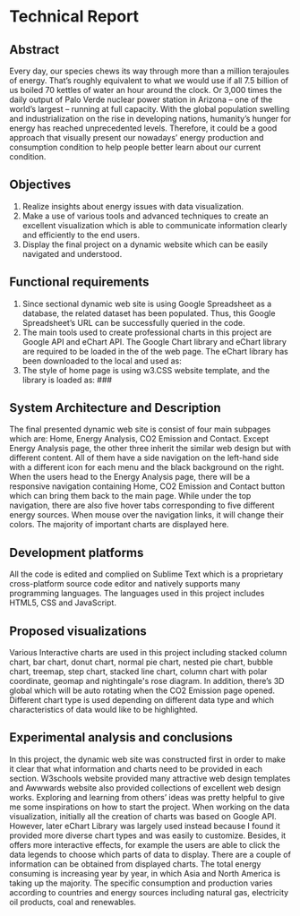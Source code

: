 # Technical Report
## Abstract
Every day, our species chews its way through more than a million terajoules of energy. That’s roughly equivalent to what 
we would use if all 7.5 billion of us boiled 70 kettles of water an hour around the clock. Or 3,000 times the daily output of 
Palo Verde nuclear power station in Arizona – one of the world’s largest – running at full capacity. With the global population
swelling and industrialization on the rise in developing nations, humanity’s hunger for energy has reached unprecedented levels.
Therefore, it could be a good approach that visually present our nowadays’ energy production and consumption condition to help 
people better learn about our current condition.

## Objectives

1)	Realize insights about energy issues with data visualization.
2)	Make a use of various tools and advanced techniques to create an excellent visualization which is able to communicate information clearly and efficiently to the end users.
3)	Display the final project on a dynamic website which can be easily navigated and understood.

## Functional requirements

1)	Since sectional dynamic web site is using Google Spreadsheet as a database, the related dataset has been populated. Thus, this Google Spreadsheet’s URL can be successfully queried in the code. 
2)	The main tools used to create professional charts in this project are Google API and eChart API. The Google Chart library and eChart library are required to be loaded in the <head> of the web page. The eChart library has been downloaded to the local and used as: <script src="echarts.js"></script>
3)	The style of home page is using w3.CSS website template, and the library is loaded as: 
###<link rel="stylesheet" href="https://www.w3schools.com/w3css/4/w3.css">
  
## System Architecture and Description
The final presented dynamic web site is consist of four main subpages which are: Home, Energy Analysis, CO2 Emission and Contact. Except Energy Analysis page, the other three inherit the similar web design but with different content. All of them have a side navigation on the left-hand side with a different icon for each menu and the black background on the right. When the users head to the Energy Analysis page, there will be a responsive navigation containing Home, CO2 Emission and Contact button which can bring them back to the main page. While under the top navigation, there are also five hover tabs corresponding to five different energy sources. When mouse over the navigation links, it will change their colors. The majority of important charts are displayed here.

## Development platforms

All the code is edited and complied on Sublime Text which is a proprietary cross-platform source code editor and natively supports many programming languages. The languages used in this project includes HTML5, CSS and JavaScript. 

## Proposed visualizations

Various Interactive charts are used in this project including stacked column chart, bar chart, donut chart, normal pie chart, nested pie chart, bubble chart, treemap, step chart, stacked line chart, column chart with polar coordinate, geomap and nightingale's rose diagram. In addition, there’s 3D global which will be auto rotating when the CO2 Emission page opened. Different chart type is used depending on different data type and which characteristics of data would like to be highlighted. 

## Experimental analysis and conclusions

In this project, the dynamic web site was constructed first in order to make it clear that what information and charts need to be provided in each section. W3schools website provided many attractive web design templates and Awwwards website also provided collections of excellent web design works. Exploring and learning from others’ ideas was pretty helpful to give me some inspirations on how to start the project. When working on the data visualization, initially all the creation of charts was based on Google API. However, later eChart Library was largely used instead because I found it provided more diverse chart types and was easily to customize. Besides, it offers more interactive effects, for example the users are able to click the data legends to choose which parts of data to display. 
There are a couple of information can be obtained from displayed charts. The total energy consuming is increasing year by year, in which Asia and North America is taking up the majority. The specific consumption and production varies according to countries and energy sources including natural gas, electricity oil products, coal and renewables. 


  
